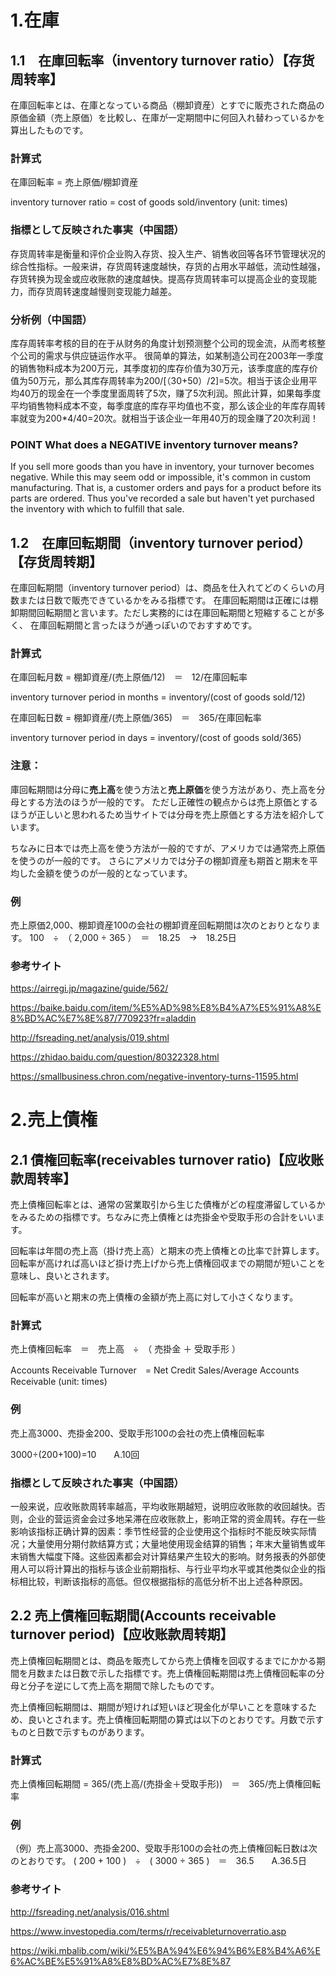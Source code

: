 # 1.在庫

## 1.1　在庫回転率（inventory turnover ratio）【存货周转率】

在庫回転率とは、在庫となっている商品（棚卸資産）とすでに販売された商品の原価金額（売上原価）を比較し、在庫が一定期間中に何回入れ替わっているかを算出したものです。

### 計算式

在庫回転率 = 売上原価/棚卸資産

inventory turnover ratio = cost of goods sold/inventory (unit: times)

### 指標として反映された事実（中国語）

存货周转率是衡量和评价企业购入存货、投入生产、销售收回等各环节管理状况的综合性指标。一般来讲，存货周转速度越快，存货的占用水平越低，流动性越强，
存货转换为现金或应收账款的速度越快。提高存货周转率可以提高企业的变现能力，而存货周转速度越慢则变现能力越差。

### 分析例（中国語）

库存周转率考核的目的在于从财务的角度计划预测整个公司的现金流，从而考核整个公司的需求与供应链运作水平。
很简单的算法，如某制造公司在2003年一季度的销售物料成本为200万元，其季度初的库存价值为30万元，该季度底的库存价值为50万元，那么其库存周转率为200/[（30+50）/2]=5次。相当于该企业用平均40万的现金在一个季度里面周转了5次，赚了5次利润。照此计算，如果每季度平均销售物料成本不变，每季度底的库存平均值也不变，那么该企业的年库存周转率就变为200*4/40=20次。就相当于该企业一年用40万的现金赚了20次利润！

### POINT What does a NEGATIVE inventory turnover means?

If you sell more goods than you have in inventory, your turnover becomes negative. While this may seem odd or impossible, it's common in custom manufacturing. That is, a customer orders and pays for a product before its parts are ordered. Thus you've recorded a sale but haven't yet purchased the inventory with which to fulfill that sale.

## 1.2　在庫回転期間（inventory turnover period）【存货周转期】

在庫回転期間（inventory turnover period）は、商品を仕入れてどのくらいの月数または日数で販売できているかをみる指標です。
在庫回転期間は正確には棚卸期間回転期間と言います。ただし実務的には在庫回転期間と短縮することが多く、
在庫回転期間と言ったほうが通っぽいのでおすすめです。

### 計算式

在庫回転月数 = 棚卸資産/(売上原価/12)　＝　12/在庫回転率      

inventory turnover period in months = inventory/(cost of goods sold/12)

在庫回転日数 = 棚卸資産/(売上原価/365)　＝　365/在庫回転率        

inventory turnover period in days = inventory/(cost of goods sold/365)

### 注意：

庫回転期間は分母に**売上高**を使う方法と**売上原価**を使う方法があり、売上高を分母とする方法のほうが一般的です。
ただし正確性の観点からは売上原価とするほうが正しいと思われるため当サイトでは分母を売上原価とする方法を紹介しています。

ちなみに日本では売上高を使う方法が一般的ですが、アメリカでは通常売上原価を使うのが一般的です。
さらにアメリカでは分子の棚卸資産も期首と期末を平均した金額を使うのが一般的となっています。

### 例

売上原価2,000、棚卸資産100の会社の棚卸資産回転期間は次のとおりとなります。
100　÷　（ 2,000 ÷ 365 ）　＝　18.25　→　18.25日

### 参考サイト

https://airregi.jp/magazine/guide/562/

https://baike.baidu.com/item/%E5%AD%98%E8%B4%A7%E5%91%A8%E8%BD%AC%E7%8E%87/770923?fr=aladdin

http://fsreading.net/analysis/019.shtml

https://zhidao.baidu.com/question/80322328.html

https://smallbusiness.chron.com/negative-inventory-turns-11595.html


# 2.売上債権

## 2.1 債権回転率(receivables turnover ratio)【应收账款周转率】

売上債権回転率とは、通常の営業取引から生じた債権がどの程度滞留しているかをみるための指標です。ちなみに売上債権とは売掛金や受取手形の合計をいいます。

回転率は年間の売上高（掛け売上高）と期末の売上債権との比率で計算します。回転率が高ければ高いほど掛け売上げから売上債権回収までの期間が短いことを意味し、良いとされます。

回転率が高いと期末の売上債権の金額が売上高に対して小さくなります。

### 計算式

売上債権回転率　＝　売上高　÷　（ 売掛金 ＋ 受取手形 ）

Accounts Receivable Turnover　= Net Credit Sales/Average Accounts Receivable (unit: times)


### 例

売上高3000、売掛金200、受取手形100の会社の売上債権回転率

3000÷(200+100)=10　　A.10回


### 指標として反映された事実（中国語）

一般来说，应收账款周转率越高，平均收账期越短，说明应收账款的收回越快。否则，企业的营运资金会过多地呆滞在应收账款上，影响正常的资金周转。存在一些影响该指标正确计算的因素：季节性经营的企业使用这个指标时不能反映实际情况；大量使用分期付款结算方式；大量地使用现金结算的销售；年末大量销售或年末销售大幅度下降。这些因素都会对计算结果产生较大的影响。财务报表的外部使用人可以将计算出的指标与该企业前期指标、与行业平均水平或其他类似企业的指标相比较，判断该指标的高低。但仅根据指标的高低分析不出上述各种原因。

## 2.2 売上債権回転期間(Accounts receivable turnover period)【应收账款周转期】

売上債権回転期間とは、商品を販売してから売上債権を回収するまでにかかる期間を月数または日数で示した指標です。売上債権回転期間は売上債権回転率の分母と分子を逆にして売上高を期間で除したものです。

売上債権回転期間は、期間が短ければ短いほど現金化が早いことを意味するため、良いとされます。売上債権回転期間の算式は以下のとおりです。月数で示すものと日数で示すものがあります。

### 計算式

売上債権回転期間 = 365/(売上高/(売掛金＋受取手形))　＝　365/売上債権回転率

### 例
（例）売上高3000、売掛金200、受取手形100の会社の売上債権回転日数は次のとおりです。
( 200 + 100 )　÷　( 3000 ÷ 365 )　＝　36.5　　A.36.5日

### 参考サイト

http://fsreading.net/analysis/016.shtml

https://www.investopedia.com/terms/r/receivableturnoverratio.asp

https://wiki.mbalib.com/wiki/%E5%BA%94%E6%94%B6%E8%B4%A6%E6%AC%BE%E5%91%A8%E8%BD%AC%E7%8E%87
